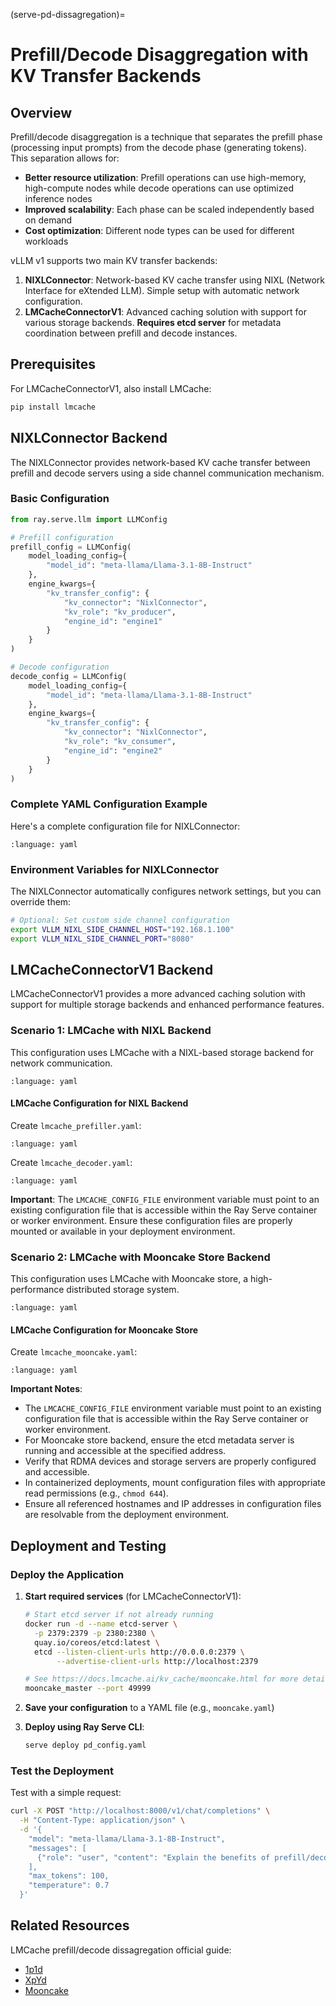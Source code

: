 (serve-pd-dissagregation)=
# Prefill/Decode Disaggregation with KV Transfer Backends

## Overview

Prefill/decode disaggregation is a technique that separates the prefill phase (processing input prompts) from the decode phase (generating tokens). This separation allows for:

- **Better resource utilization**: Prefill operations can use high-memory, high-compute nodes while decode operations can use optimized inference nodes
- **Improved scalability**: Each phase can be scaled independently based on demand
- **Cost optimization**: Different node types can be used for different workloads

vLLM v1 supports two main KV transfer backends:
1. **NIXLConnector**: Network-based KV cache transfer using NIXL (Network Interface for eXtended LLM). Simple setup with automatic network configuration.
2. **LMCacheConnectorV1**: Advanced caching solution with support for various storage backends. **Requires etcd server** for metadata coordination between prefill and decode instances.

## Prerequisites

For LMCacheConnectorV1, also install LMCache:

```bash
pip install lmcache
```

## NIXLConnector Backend

The NIXLConnector provides network-based KV cache transfer between prefill and decode servers using a side channel communication mechanism.

### Basic Configuration

```python
from ray.serve.llm import LLMConfig

# Prefill configuration
prefill_config = LLMConfig(
    model_loading_config={
        "model_id": "meta-llama/Llama-3.1-8B-Instruct"
    },
    engine_kwargs={
        "kv_transfer_config": {
            "kv_connector": "NixlConnector",
            "kv_role": "kv_producer",
            "engine_id": "engine1"
        }
    }
)

# Decode configuration
decode_config = LLMConfig(
    model_loading_config={
        "model_id": "meta-llama/Llama-3.1-8B-Instruct"
    },
    engine_kwargs={
        "kv_transfer_config": {
            "kv_connector": "NixlConnector",
            "kv_role": "kv_consumer",
            "engine_id": "engine2"
        }
    }
)
```

### Complete YAML Configuration Example

Here's a complete configuration file for NIXLConnector:

```{literalinclude} ../serve/doc_code/pd_dissagregation/nixl_example.yaml
:language: yaml
```

### Environment Variables for NIXLConnector

The NIXLConnector automatically configures network settings, but you can override them:

```bash
# Optional: Set custom side channel configuration
export VLLM_NIXL_SIDE_CHANNEL_HOST="192.168.1.100"
export VLLM_NIXL_SIDE_CHANNEL_PORT="8080"
```

## LMCacheConnectorV1 Backend

LMCacheConnectorV1 provides a more advanced caching solution with support for multiple storage backends and enhanced performance features.

### Scenario 1: LMCache with NIXL Backend

This configuration uses LMCache with a NIXL-based storage backend for network communication.

```{literalinclude} ../serve/doc_code/pd_dissagregation/lmcache_nixl_example.yaml
:language: yaml
```

#### LMCache Configuration for NIXL Backend

Create `lmcache_prefiller.yaml`:

```{literalinclude} ../serve/doc_code/pd_dissagregation/lmcache/nixl/prefiller.yaml
:language: yaml
```

Create `lmcache_decoder.yaml`:

```{literalinclude} ../serve/doc_code/pd_dissagregation/lmcache/nixl/decoder.yaml
:language: yaml
```

**Important**: The `LMCACHE_CONFIG_FILE` environment variable must point to an existing configuration file that is accessible within the Ray Serve container or worker environment. Ensure these configuration files are properly mounted or available in your deployment environment.

### Scenario 2: LMCache with Mooncake Store Backend

This configuration uses LMCache with Mooncake store, a high-performance distributed storage system.

```{literalinclude} ../serve/doc_code/pd_dissagregation/lmcache_mooncake_example.yaml
:language: yaml
```

#### LMCache Configuration for Mooncake Store

Create `lmcache_mooncake.yaml`:

```{literalinclude} ../serve/doc_code/pd_dissagregation/lmcache/mooncake.yaml
:language: yaml
```

**Important Notes**:
- The `LMCACHE_CONFIG_FILE` environment variable must point to an existing configuration file that is accessible within the Ray Serve container or worker environment.
- For Mooncake store backend, ensure the etcd metadata server is running and accessible at the specified address.
- Verify that RDMA devices and storage servers are properly configured and accessible.
- In containerized deployments, mount configuration files with appropriate read permissions (e.g., `chmod 644`).
- Ensure all referenced hostnames and IP addresses in configuration files are resolvable from the deployment environment.

## Deployment and Testing

### Deploy the Application

1. **Start required services** (for LMCacheConnectorV1):
   
   ```bash
   # Start etcd server if not already running
   docker run -d --name etcd-server \
     -p 2379:2379 -p 2380:2380 \
     quay.io/coreos/etcd:latest \
     etcd --listen-client-urls http://0.0.0.0:2379 \
          --advertise-client-urls http://localhost:2379
   
   # See https://docs.lmcache.ai/kv_cache/mooncake.html for more details.
   mooncake_master --port 49999
   ```

2. **Save your configuration** to a YAML file (e.g., `mooncake.yaml`)

3. **Deploy using Ray Serve CLI**:
   ```bash
   serve deploy pd_config.yaml
   ```

### Test the Deployment

Test with a simple request:

```bash
curl -X POST "http://localhost:8000/v1/chat/completions" \
  -H "Content-Type: application/json" \
  -d '{
    "model": "meta-llama/Llama-3.1-8B-Instruct",
    "messages": [
      {"role": "user", "content": "Explain the benefits of prefill/decode disaggregation"}
    ],
    "max_tokens": 100,
    "temperature": 0.7
  }'
```

## Related Resources

LMCache prefill/decode dissagregation official guide:

- [1p1d](https://docs.lmcache.ai/disaggregated_prefill/nixl/1p1d.html)
- [XpYd](https://docs.lmcache.ai/disaggregated_prefill/nixl/xpyd.html)
- [Mooncake](https://docs.lmcache.ai/kv_cache/mooncake.html)
